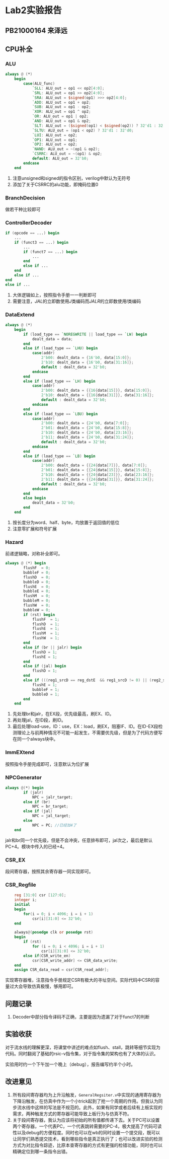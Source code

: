 # Lab2实验报告

## PB21000164 来泽远

## CPU补全

### ALU

```verilog
always @ (*)
    begin
        case(ALU_func)
            `SLL: ALU_out = op1 << op2[4:0];
            `SRL: ALU_out = op1 >> op2[4:0];
            `SRA: ALU_out = $signed(op1) >>> op2[4:0];
            `ADD: ALU_out = op1 + op2;
            `SUB: ALU_out = op1 - op2;
            `XOR: ALU_out = op1 ^ op2;
            `OR: ALU_out = op1 | op2;
            `AND: ALU_out = op1 & op2;
            `SLT: ALU_out = ($signed(op1) < $signed(op2)) ? 32'd1 : 32'd0;
            `SLTU: ALU_out = (op1 < op2) ? 32'd1 : 32'd0;
            `LUI: ALU_out = op2;
            `OP1: ALU_out = op1;
            `OP2: ALU_out = op2;
            `NAND: ALU_out = ~(op1 & op2);
            `CSRRC: ALU_out = ~(op1) & op2;
            default: ALU_out = 32'b0;
        endcase
    end
```

1. 注意unsigned和signed的指令区别，verilog中默认为无符号
2. 添加了关于CSRRC的alu功能，即掩码位置0

### BranchDecision

做若干种比较即可

### ControllerDecoder

```verilog
if (opcode == ...) begin
	...
    if (funct3 == ...) begin
        ...
        if (funct7 == ...) begin
            ...
        end
        else if ...
    end
    else if ...
end
else if ...
```

1. 大体逻辑如上，按照指令手册一一判断即可
2. 需要注意，$JAL$的立即数使用$J$类编码而$JALR$的立即数使用$I$类编码

### DataExtend

```verilog
always @ (*)
    begin
        if (load_type == `NOREGWRITE || load_type == `LW) begin
            dealt_data = data;
        end
        else if (load_type == `LHU) begin
            case(addr)
                2'b00: dealt_data = {16'b0, data[15:0]};
                2'b10: dealt_data = {16'b0, data[31:16]};
                default : dealt_data = 32'b0;
            endcase
        end
        else if (load_type == `LH) begin
            case(addr)
                2'b00: dealt_data = {{16{data[15]}}, data[15:0]};
                2'b10: dealt_data = {{16{data[31]}}, data[31:16]};
                default : dealt_data = 32'b0;
            endcase
        end
        else if (load_type == `LBU) begin
            case(addr)
                2'b00: dealt_data = {24'b0, data[7:0]};
                2'b01: dealt_data = {24'b0, data[15:8]};
                2'b10: dealt_data = {24'b0, data[23:16]};
                2'b11: dealt_data = {24'b0, data[31:24]};
                default : dealt_data = 32'b0;
            endcase
        end
        else if (load_type == `LB) begin
            case(addr)
                2'b00: dealt_data = {{24{data[7]}}, data[7:0]};
                2'b01: dealt_data = {{24{data[15]}}, data[15:8]};
                2'b10: dealt_data = {{24{data[23]}}, data[23:16]};
                2'b11: dealt_data = {{24{data[31]}}, data[31:24]};
                default : dealt_data = 32'b0;
            endcase
        end
        else begin
            dealt_data = 32'b0;
        end
    end
```

1. 按长度分为word、half、byte，均放置于返回值的低位
2. 注意零扩展和符号扩展

### Hazard

前递逻辑略，对称补全即可。

```verilog
always @ (*) begin
        flushF  = 0;
        bubbleF = 0;
        flushD  = 0;
        bubbleD = 0;
        flushE  = 0;
        bubbleE = 0;
        flushM  = 0;
        bubbleM = 0;
        flushW  = 0;
        bubbleW = 0;
        if (rst) begin
            flushF  = 1;
            flushD  = 1;
            flushE  = 1;
            flushM  = 1;
            flushW  = 1;
        end
        else if (br || jalr) begin
            flushD = 1;
            flushE = 1;
        end
        else if (jal) begin
            flushD = 1;
        end
        else if (((reg1_srcD == reg_dstE  && reg1_srcD != 0) || (reg2_srcD == reg_dstE  && reg2_srcD != 0))  && wb_select ) begin
            flushE = 1;
            bubbleF = 1;
            bubbleD = 1;
        end
    end

```

1. 先处理br和jalr，在EX段，优先级最高，刷EX、ID。
2. 再处理jal，在ID段，刷ID。
3. 最后处理load-use，ID：use，EX：load，刷EX，阻塞IF、ID。在ID-EX段检测理论上与前两种情况不可能一起发生，不需要优先级，但是为了代码方便写在同一个always块中。

### ImmEXtend

按照指令手册完成即可，注意默认为位扩展

### NPCGenerator

```verilog
always @(*) begin
        if (jalr) 
            NPC = jalr_target;
        else if (br)
            NPC = br_target;
        else if (jal)
            NPC = jal_target;
        else
            NPC = PC; //已经加4了
    end
```

jalr和br同一个优先级，但是不会冲突，任意排布即可，jal次之，最后是默认PC+4。模块中传入的已经+4。

### CSR_EX

段间寄存器，按照其余寄存器一同实现即可。

### CSR_Regfile

```verilog
	reg [31:0] csr [127:0];
    integer i;
    initial
    begin
        for(i = 0; i < 4096; i = i + 1) 
            csr[i][31:0] <= 32'b0;
    end

    always@(posedge clk or posedge rst) 
    begin 
        if (rst)
            for (i = 0; i < 4096; i = i + 1) 
                csr[i][31:0] <= 32'b0;
        else if(CSR_write_en)
            csr[CSR_write_addr] <= CSR_data_write;   
    end
    assign CSR_data_read = csr[CSR_read_addr];
```

实现寄存器堆，注意指令手册规定CSR有极大的寻址空间。实际代码中CSR的容量过大会导致仿真极慢，够用即可。

## 问题记录

1. Decoder中部分指令译码不正确，主要是因为遗漏了对于funct7的判断

## 实验收获

对于流水线的理解更深，将课堂中讲述的难点如flush、stall，跳转等细节实现为代码。同时翻阅了基础的rsic-v指令集，对于指令集的架构也有了大体的认识。

实验用时约一个下午加一个晚上（debug），报告编写约半个小时。

## 改进意见

1. 所有段间寄存器均为上升沿触发，`GeneralRegsiter.v`中实现的通用寄存器为下降沿触发，在仿真中作为一个小trick起到了抢一个周期的作用。但我认为同步流水线中这样的写法是不规范的。此外，如果有同学或者后续有上板实现的需求，两种触发方式的寄存器可能导致上板行为与仿真不符。
2. 关于段间寄存器，我认为应该将初始的所有值都传递下去。关于PC可以设置两个寄存器，一个代表PC，一个代表跳转需要的PC-4，极大提高了代码可读性以及debug的方便程度。同时也可以在wb的同时设置一个提交段，既可以让同学们熟悉提交技术，看到哪些指令是真正执行了；也可以改进实验的检测方式为对比指令踪迹，比原本查寄存器的方式有更强的检错功能，同时也可以精确定位到哪一条指令出错。